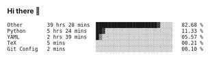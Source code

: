 ### Hi there 👋

<!--
**skywalkerwang98/skywalkerwang98** is a ✨ _special_ ✨ repository because its `README.md` (this file) appears on your GitHub profile.

Here are some ideas to get you started:

- 🔭 I’m currently working on ...
- 🌱 I’m currently learning ...
- 👯 I’m looking to collaborate on ...
- 🤔 I’m looking for help with ...
- 💬 Ask me about ...
- 📫 How to reach me: ...
- 😄 Pronouns: ...
- ⚡ Fun fact: ...
-->

<!--START_SECTION:waka-->
```text
Other        39 hrs 28 mins  ████████████████████▓░░░░   82.68 % 
Python       5 hrs 24 mins   ██▓░░░░░░░░░░░░░░░░░░░░░░   11.33 % 
YAML         2 hrs 39 mins   █▒░░░░░░░░░░░░░░░░░░░░░░░   05.57 % 
TeX          5 mins          ░░░░░░░░░░░░░░░░░░░░░░░░░   00.21 % 
Git Config   2 mins          ░░░░░░░░░░░░░░░░░░░░░░░░░   00.10 % 
```
<!--END_SECTION:waka-->
